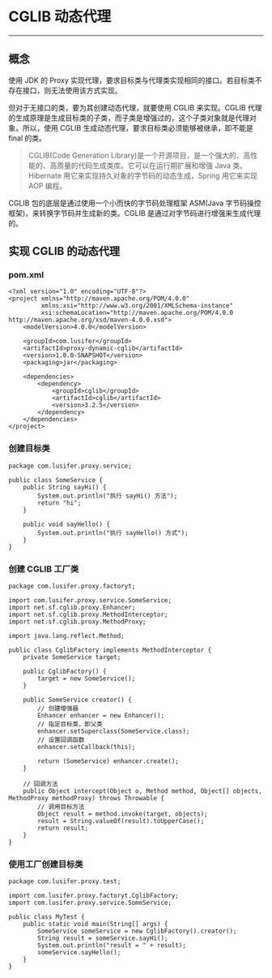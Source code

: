 # CGLIB 动态代理

---

## 概念

使用 JDK 的 Proxy 实现代理，要求目标类与代理类实现相同的接口。若目标类不存在接口，则无法使用该方式实现。

但对于无接口的类，要为其创建动态代理，就要使用 CGLIB 来实现。CGLIB 代理的生成原理是生成目标类的子类，而子类是增强过的，这个子类对象就是代理对象。所以，使用 CGLIB 生成动态代理，要求目标类必须能够被继承，即不能是 final 的类。

> CGLIB(Code Generation Library)是一个开源项目，是一个强大的、高性能的、高质量的代码生成类库。它可以在运行期扩展和增强 Java 类。Hibernate 用它来实现持久对象的字节码的动态生成，Spring 用它来实现 AOP 编程。

CGLIB 包的底层是通过使用一个小而快的字节码处理框架 ASM(Java 字节码操控框架)，来转换字节码并生成新的类。CGLIB 是通过对字节码进行增强来生成代理的。

## 实现 CGLIB 的动态代理

### pom.xml

```
<?xml version="1.0" encoding="UTF-8"?>
<project xmlns="http://maven.apache.org/POM/4.0.0"
         xmlns:xsi="http://www.w3.org/2001/XMLSchema-instance"
         xsi:schemaLocation="http://maven.apache.org/POM/4.0.0 http://maven.apache.org/xsd/maven-4.0.0.xsd">
    <modelVersion>4.0.0</modelVersion>

    <groupId>com.lusifer</groupId>
    <artifactId>proxy-dynamic-cglib</artifactId>
    <version>1.0.0-SNAPSHOT</version>
    <packaging>jar</packaging>

    <dependencies>
        <dependency>
            <groupId>cglib</groupId>
            <artifactId>cglib</artifactId>
            <version>3.2.5</version>
        </dependency>
    </dependencies>
</project>
```

### 创建目标类

```
package com.lusifer.proxy.service;

public class SomeService {
    public String sayHi() {
        System.out.println("执行 sayHi() 方法");
        return "hi";
    }

    public void sayHello() {
        System.out.println("执行 sayHello() 方式");
    }
}
```

### 创建 CGLIB 工厂类

```
package com.lusifer.proxy.factoryt;

import com.lusifer.proxy.service.SomeService;
import net.sf.cglib.proxy.Enhancer;
import net.sf.cglib.proxy.MethodInterceptor;
import net.sf.cglib.proxy.MethodProxy;

import java.lang.reflect.Method;

public class CglibFactory implements MethodInterceptor {
    private SomeService target;

    public CglibFactory() {
        target = new SomeService();
    }

    public SomeService creator() {
        // 创建增强器
        Enhancer enhancer = new Enhancer();
        // 指定目标类，即父类
        enhancer.setSuperclass(SomeService.class);
        // 设置回调函数
        enhancer.setCallback(this);

        return (SomeService) enhancer.create();
    }

    // 回调方法
    public Object intercept(Object o, Method method, Object[] objects, MethodProxy methodProxy) throws Throwable {
        // 调用目标方法
        Object result = method.invoke(target, objects);
        result = String.valueOf(result).toUpperCase();
        return result;
    }
}
```

### 使用工厂创建目标类

```
package com.lusifer.proxy.test;

import com.lusifer.proxy.factoryt.CglibFactory;
import com.lusifer.proxy.service.SomeService;

public class MyTest {
    public static void main(String[] args) {
        SomeService someService = new CglibFactory().creator();
        String result = someService.sayHi();
        System.out.println("result = " + result);
        someService.sayHello();
    }
}
```